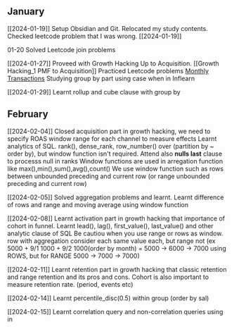 
## January

[[2024-01-19]] Setup Obsidian and Git. Relocated my study contents. Checked leetcode problem that I was wrong. [[2024-01-19]]

01-20 Solved Leetcode join problems

[[2024-01-27]] Proveed with Growth Hacking Up to Acquisition. [[Growth Hacking_1 PMF to Acquisition]]
Practiced Leetcode problems [Monthly Transactions](https://github.com/NeoSeo/Obsidian/blob/2200e8b86a489dd49589cc70a5c3038b31ac8780/SQL/pivot_example_2.sql)
Studying group by part using case when in Inflearn

[[2024-01-29]] Learnt rollup and cube clause with group by

## February

[[2024-02-04]] Closed acquisition part in growth hacking, we need to specify ROAS window range for each channel to measure effects
Learnt analytics of SQL. rank(), dense_rank, row_number() over (partition by ~ order by), but window function isn't required. Attend also **nulls last** clause to processs null in ranks
Window functions are used in arregation function like max(),min(),sum(),avg(),count()
We use window function such as rows between unbounded preceding and current row (or range unbounded preceding and current row)

[[2024-02-05]] Solved aggregation problems and learnt. Learnt difference of rows and range and moving average using window function

[[2024-02-08]] Learnt activation part in growth hacking that importance of cohort in funnel.
Learnt lead(), lag(), first_value(), last_value() and other analytic clause of SQL
Be cautiou when you use range or rows as window. row with aggregation consider each same value each, but range not (ex 5000 + 9/1 1000 + 9/2 1000(order by month) = 5000 -> 6000 -> 7000 using ROWS, but for RANGE 5000 -> 7000 -> 7000)

[[2024-02-11]] Learnt retention part in growth hacking that classic retention and range retention and its pros and cons. Cohort is also important to measure retention rate. (period, events etc)

[[2024-02-14]] Learnt percentile_disc(0.5) within group (order by sal)

[[2024-02-15]] Learnt correlation query and non-correlation queries using in